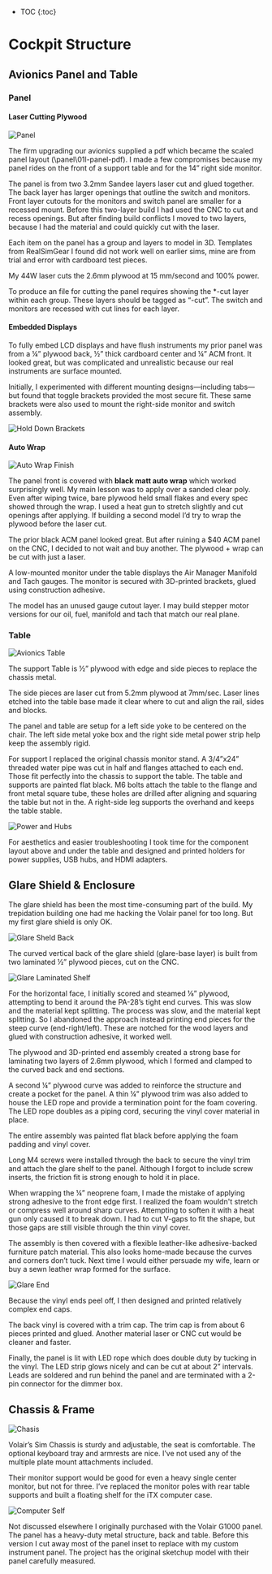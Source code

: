* TOC
{:toc}

# Cockpit Structure
## Avionics Panel and Table

### Panel
#### Laser Cutting Plywood
![Panel](images/panel-laser.jpg)

The firm upgrading our avionics supplied a pdf which became the scaled panel layout (\panel\01l-panel-pdf).  I made a few compromises because my panel rides on the front of a support table and for the 14” right side monitor.

The panel is from two 3.2mm Sandee layers laser cut and glued together.  The back layer has larger openings that outline the switch and monitors.  Front layer cutouts for the monitors and switch panel are smaller for a recessed mount.  Before this two-layer build I had used the CNC to cut and recess openings.  But after finding build conflicts I moved to two layers, because I had the material and could quickly cut with the laser.

Each item on the panel has a group and layers to model in 3D.  Templates from RealSimGear I found did not work well on earlier sims, mine are from trial and error with cardboard test pieces.

My 44W laser cuts the 2.6mm plywood at 15 mm/second and 100% power.

To produce an file for cutting the panel requires showing the *-cut layer within each group. These layers should be tagged as “-cut”.  The switch and monitors are recessed with cut lines for each layer.

#### Embedded Displays
To fully embed LCD displays and have flush instruments my prior panel was from a ¼” plywood back, ½” thick cardboard center and ¼” ACM front.  It looked great, but was complicated and unrealistic because our real instruments are surface mounted.

Initially, I experimented with different mounting designs—including tabs—but found that toggle brackets provided the most secure fit. These same brackets were also used to mount the right-side monitor and switch assembly.

![Hold Down Brackets](images/hold-down-bracket.jpg)

#### Auto Wrap
![Auto Wrap Finish](images/auto-wrap.jpg)

The panel front is covered with **black matt auto wrap** which worked surprisingly well. My main lesson was to apply over a sanded clear poly.  Even after wiping twice, bare plywood held small flakes and every spec showed through the wrap. I used a heat gun to stretch slightly and cut openings after applying.  If building a second model I’d try to wrap the plywood before the laser cut.

The prior black ACM panel looked great.  But after ruining a $40 ACM panel on the CNC, I decided to not wait and buy another. The plywood + wrap can be cut with just a laser.

A low-mounted monitor under the table displays the Air Manager Manifold and Tach gauges. The monitor is secured with 3D-printed brackets, glued using construction adhesive. 

The model has an unused gauge cutout layer. I may build stepper motor versions for our oil, fuel, manifold and tach that match our real plane.

### Table

![Avionics Table](images/table.jpg)

The support Table is ½” plywood with edge and side pieces to replace the chassis metal. 

The side pieces are laser cut from 5.2mm plywood at 7mm/sec.  Laser lines etched into the table base made it clear where to cut and align the rail, sides and blocks.

The panel and table are setup for a left side yoke to be centered on the chair. The left side metal yoke box and the right side metal power strip help keep the assembly rigid. 

For support I replaced the original chassis monitor stand.  A 3/4”x24” threaded water pipe was cut in half and flanges attached to each end.  Those fit perfectly into the chassis to support the table.  The table and supports are painted flat black.  M6 bolts attach the table to the flange and front metal square tube, these holes are drilled after aligning and squaring the table but not in the.  A right-side leg supports the overhand and keeps the table stable.

![Power and Hubs](images/power-hubs.jpg)

For aesthetics and easier troubleshooting I took time for the component layout above and under the table and designed and printed holders for power supplies, USB hubs, and HDMI adapters.

## Glare Shield & Enclosure

The glare shield has been the most time-consuming part of the build. My trepidation building one had me hacking the Volair panel for too long. But my first glare shield is only OK.

![Glare Sheld Back](images/glare-back-end.jpg)

The curved vertical back of the glare shield (glare-base layer) is built from two laminated ½” plywood pieces, cut on the CNC. 

![Glare Laminated Shelf](images/glare-laminate.jpg)

For the horizontal face, I initially scored and steamed ⅛” plywood, attempting to bend it around the PA-28’s tight end curves.  This was slow and the material kept splitting. The process was slow, and the material kept splitting.  So I abandoned the approach instead printing end pieces for the steep curve (end-right/left). These are notched for the wood layers and glued with construction adhesive, it worked well.  

The plywood and 3D-printed end assembly created a strong base for laminating two layers of 2.6mm plywood, which I formed and clamped to the curved back and end sections.

A second ¼” plywood curve was added to reinforce the structure and create a pocket for the panel. A thin ¼” plywood trim was also added to house the LED rope and provide a termination point for the foam covering. The LED rope doubles as a piping cord, securing the vinyl cover material in place.

The entire assembly was painted flat black before applying the foam padding and vinyl cover.

Long M4 screws were installed through the back to secure the vinyl trim and attach the glare shelf to the panel. Although I forgot to include screw inserts, the friction fit is strong enough to hold it in place.

When wrapping the ¼” neoprene foam, I made the mistake of applying strong adhesive to the front edge first. I realized the foam wouldn't stretch or compress well around sharp curves. Attempting to soften it with a heat gun only caused it to break down. I had to cut V-gaps to fit the shape, but those gaps are still visible through the thin vinyl cover.

The assembly is then covered with a flexible leather-like adhesive-backed furniture patch material.  This also looks home-made because the curves and corners don’t tuck.  Next time I would either persuade my wife, learn or buy a sewn leather wrap formed for the surface.

![Glare End](images/glare-right.jpg)

Because the vinyl ends peel off, I then designed and printed relatively complex end caps.  

The back vinyl is covered with a trim cap.  The trim cap is from about 6 pieces printed and glued.  Another material laser or CNC cut would be cleaner and faster.

Finally, the panel is lit with LED rope which does double duty by tucking in the vinyl.  The LED strip glows nicely and can be cut at about 2” intervals.  Leads are soldered and run behind the panel and are terminated with a 2-pin connector for the dimmer box.

## Chassis & Frame
![Chasis](images/volair-chasis.jpg)

Volair’s Sim Chassis is sturdy and adjustable, the seat is comfortable.   The optional keyboard tray and armrests are nice.  I’ve not used any of the multiple plate mount attachments included.  

Their monitor support would be good for even a heavy single center monitor, but not for three.  I’ve replaced the monitor poles with rear table supports and built a floating shelf for the iTX computer case.

![Computer Self](images/computer-shelf.jpg)

Not discussed elsewhere I originally purchased with the Volair G1000 panel.  The panel has a heavy-duty metal structure, back and table.  Before this version I cut away most of the panel inset to replace with my custom instrument panel.  The project has the original sketchup model with their panel carefully measured.
